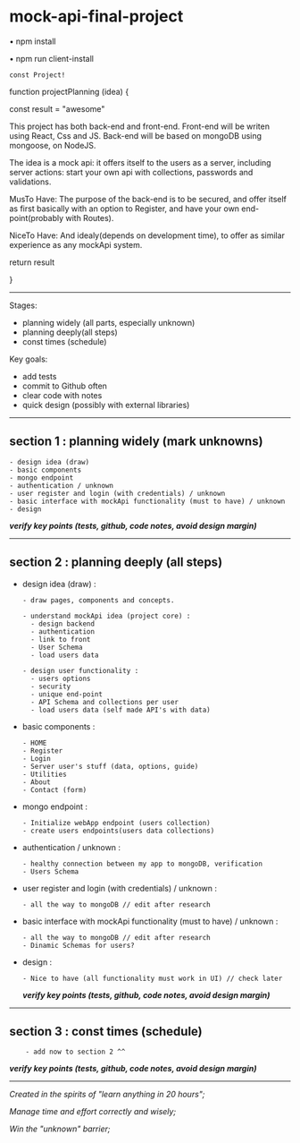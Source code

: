 # mock-api-final-project

• npm install 

• npm run client-install 




    const Project!


function projectPlanning (idea) {
  
  const result = "awesome"


This project has both back-end and front-end. 
Front-end will be writen using React, Css and JS.
Back-end will be based on mongoDB using mongoose, on NodeJS.

The idea is a mock api: it offers itself to the users as a server, including server actions: 
start your own api with collections, passwords and validations.

MusTo Have:
The purpose of the back-end is to be secured, and offer itself as first basically with an option to Register, and have your own end-point(probably with Routes).

NiceTo Have:
And idealy(depends on development time), to offer as similar experience as any mockApi system.


  return result

}

------------------------------------


Stages:
- planning widely (all parts, especially unknown)
- planning deeply(all steps)
- const times (schedule)

Key goals:
- add tests
- commit to Github often
- clear code with notes
- quick design (possibly with external libraries)

------------------------------------

## section 1 :  planning widely (mark unknowns)

    - design idea (draw)
    - basic components
    - mongo endpoint
    - authentication / unknown
    - user register and login (with credentials) / unknown
    - basic interface with mockApi functionality (must to have) / unknown
    - design

***verify key points (tests, github, code notes, avoid design margin)***

------------------------------------

## section 2 :  planning deeply (all steps)

- design idea (draw) :

      - draw pages, components and concepts.

      - understand mockApi idea (project core) :
        - design backend
        - authentication
        - link to front
        - User Schema
        - load users data

      - design user functionality :
        - users options
        - security
        - unique end-point
        - API Schema and collections per user
        - load users data (self made API's with data)

- basic components :

      - HOME
      - Register
      - Login
      - Server user's stuff (data, options, guide)
      - Utilities
      - About
      - Contact (form)

- mongo endpoint :

      - Initialize webApp endpoint (users collection)
      - create users endpoints(users data collections)

- authentication / unknown :

      - healthy connection between my app to mongoDB, verification 
      - Users Schema

- user register and login (with credentials) / unknown :

      - all the way to mongoDB // edit after research

- basic interface with mockApi functionality (must to have) / unknown :

      - all the way to mongoDB // edit after research
      - Dinamic Schemas for users?

- design :

      - Nice to have (all functionality must work in UI) // check later

	***verify key points (tests, github, code notes, avoid design margin)***

------------------------------------

## section 3 :  const times (schedule)

        - add now to section 2 ^^

***verify key points (tests, github, code notes, avoid design margin)***

------------------------------------
*Created in the spirits of "learn anything in 20 hours";*

*Manage time and effort correctly and wisely;*

*Win the "unknown" barrier;*

